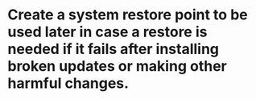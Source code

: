 # Create a system restore point to be used later in case a restore is needed if it fails after installing broken updates or making other harmful changes.
